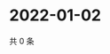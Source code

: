 # 2022-01-02

共 0 条

<!-- BEGIN WEIBO -->
<!-- 最后更新时间 Sun Jan 02 2022 12:15:33 GMT+0800 (China Standard Time) -->

<!-- END WEIBO -->
